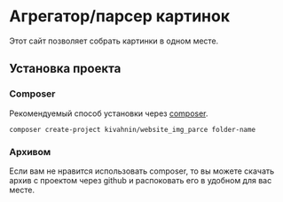 Агрегатор/парсер картинок
=========================

Этот сайт позволяет собрать картинки в одном месте.

Установка проекта
-----------------
### Composer
Рекомендуемый способ установки через [composer](http://getcomposer.org/).

    composer create-project kivahnin/website_img_parce folder-name

### Архивом
Если вам не нравится использовать composer, то вы можете скачать архив с проектом через github и распоковать его в удобном для вас месте.
